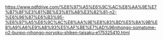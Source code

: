 https://www.pdfdrive.com/%E6%97%A5%E6%9C%AC%E8%AA%9E%E7%B7%8F%E3%81%BE%E3%81%A8%E3%82%81-n2-%E6%96%87%E6%B3%95-%E6%97%A5%E6%9C%AC%E8%AA%9E%E8%83%BD%E5%8A%9B%E8%A9%A6%E9%A8%93%E5%AF%BE%E7%AD%96nihongo-somatome-n2-bunpo-nihongo-noryoku-shiken-taisaku-e175325410.html
